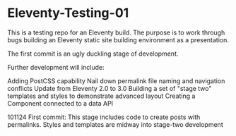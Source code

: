 # Eleventy-Testing-01

This is a testing repo for an Eleventy build. The purpose is to work through bugs building an Eleventy static site building environment as a presentation.

The first commit is an ugly duckling stage of development.

Further development will include:

Adding PostCSS capability
Nail down permalink file naming and navigation conflicts
Update from Eleventy 2.0 to 3.0
Building a set of "stage two" templates and styles to demonstrate advanced layout
Creating a Component connected to a data API

101124 First commit:
This stage includes code to create posts with permalinks.
Styles and templates are midway into stage-two development
